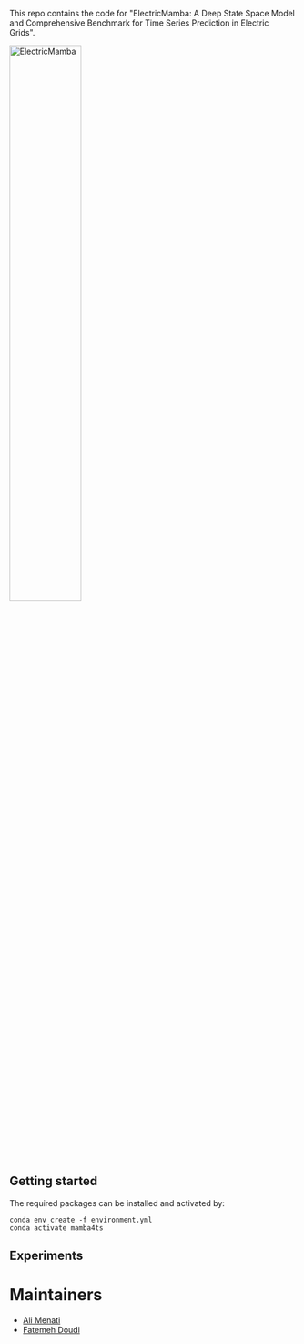 This repo contains the code for "ElectricMamba: A Deep State Space Model and Comprehensive Benchmark for Time Series Prediction in Electric Grids".


<img src="ElectricMamba.png" alt="ElectricMamba" width="50%">

## Getting started
The required packages can be installed and activated by:
```
conda env create -f environment.yml
conda activate mamba4ts
```
## Experiments

# Maintainers
* [Ali Menati](github.com/alimenati)
* [Fatemeh Doudi](https://fatemehdoudi.github.io/)

